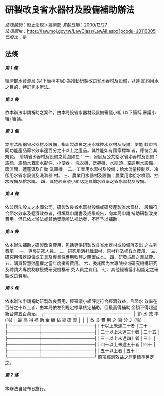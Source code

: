 # 研製改良省水器材及設備補助辦法

*法規類別*：廢止法規＞經濟部
*異動日期*：2000/12/27  
*法規網址*：https://law.moj.gov.tw/LawClass/LawAll.aspx?pcode=J0110005
*已廢止*：是


## 法條
##### 第 1 條
經濟部水資源局 (以下簡稱本局) 為推動研製改良省水器材及設備，以達
節約用水之目的，特訂定本辦法。

##### 第 2 條
依本辦法申請補助之案件，由本局設省水器材及設備審議小組 (以下簡稱
審議小組) 審議。

##### 第 3 條
本辦法所稱省水器材及設備，指研製改良之用水或控水器材及設備，使能
較市售同功能產品節水效率達百分之十以上之產品。其性能如有國家標準
者，應符合其規範。
前項省水器材及設備之範圍如左：
一、家庭及公共給水省水器材及設備：馬桶、馬桶水箱節水配件、小便器
    、洗衣機、洗碗機、水龍頭、空調用水設備、節流閥、蓮蓬頭及自動
    洗車機。
二、工業用水器材及設備：給水流量控制器、冷卻用水省水設備及洗滌器
    材。
三、農業用水器材及設備：農業用水給水噴頭、抽水設備及給水閥。
四、其他經審議小組認定具節水效率之省水器材及設備。


##### 第 4 條
依公司法設立之本國公司，研製改良省水器材設備或研發產製省水器材、
設備符合節水效率及輕濟效益者，得填具申請書及成果報告，向本局申請
補助研製改良費用。但已依本辦法或其他獎勵辦法補助者，不再予以補助
。

##### 第 5 條
依本辦法補助之研製改良費用，包括專供研製改良省水器材或設備所支出
之左列費用：
一、專業研究人員。
二、研究用消耗性器材、原材料及樣品之費用。
三、研究用儀器設備或工具及專業性應用軟體之購置成本。
四、研發成品之測試費。
五、購買智慧財產權之當年度攤折費用。
六、委託國內大專院校或研究機構研究及聘請大專院校教授或研究機構研
    究人員之費用。
七、其他經審議小組認定之研製改良費用。


##### 第 6 條
依本辦法申請補助研製改良費用，經審議小組評定符合經濟效益，且節水
效率在百分之十以上者，由本局依左列規定標準核定補助。但最高得補助
金額不得超過新台幣五百萬元。
  ┌──────────┬─────────────────┐
  │  節 水 效 率 (％)  │ 最 高 得 補 助 金 額 佔 總 研 製 │
  │                    │ 改 良 費 用 之 百 分 之 (％)     │
  ├──────────┼─────────────────┤
  │十以上未達二十者    │二十                              │
  ├──────────┼─────────────────┤
  │二十以上未達三十者  │二十五                            │
  ├──────────┼─────────────────┤
  │三十以上未達四十者  │三十                              │
  ├──────────┼─────────────────┤
  │四十以上未達五十者  │四十                              │
  ├──────────┼─────────────────┤
  │五十以上者          │五十                              │
  └──────────┴─────────────────┘
前項經濟效益之評定標準另定之。

##### 第 7 條
本辦法自發布日施行。


